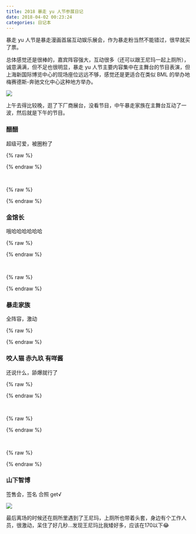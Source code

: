 ```yaml
---
title: 2018 暴走 yu 人节参展日记
date: 2018-04-02 00:23:24
categories: 日记本
---
```

暴走 yu 人节是暴走漫画首届互动娱乐展会，作为暴走粉当然不能错过，很早就买了票。

总体感觉还是很棒的，嘉宾阵容强大，互动很多（还可以跟王尼玛一起上厕所），诚意满满，但不足也很明显，暴走 yu 人节主要内容集中在主舞台的节目表演，但上海新国际博览中心的现场座位远远不够，感觉还是更适合在类似 BML 的举办地梅赛德斯-奔驰文化中心这种地方举办。

<!--more-->

![](https://diygod.me/images/bz1.jpg)

上午去得比较晚，逛了下厂商展台，没看节目，中午暴走家族在主舞台互动了一波，然后就是下午的节目。

### 醋醋

超级可爱，被圈粉了

{% raw %}
<div class="dplayer" id="dplayer-bz-1"></div>
<script>
$(function () {
    var dp = new DPlayer({
        container: document.getElementById('dplayer-bz-1'),
        preload: 'metadata',
        video:{
            url: 'https://cdn1.diygod.me/bz/1.mp4',
        },
        danmaku:{
            id: 'diygodme-bz-1',
            api: 'https://api.diygod.me/dplayer/'
        }
    });
    window.dplayers || (window.dplayers = []);
    window.dplayers.push(dp);
});
</script>
{% endraw %}

&nbsp;

{% raw %}
<div class="dplayer" id="dplayer-bz-2"></div>
<script>
$(function () {
    var dp = new DPlayer({
        container: document.getElementById('dplayer-bz-2'),
        preload: 'metadata',
        video:{
            url: 'https://cdn1.diygod.me/bz/2.mp4',
        },
        danmaku:{
            id: 'diygodme-bz-2',
            api: 'https://api.diygod.me/dplayer/'
        }
    });
    window.dplayers || (window.dplayers = []);
    window.dplayers.push(dp);
});
</script>
{% endraw %}

### 金馆长

哦哈哈哈哈哈哈

{% raw %}
<div class="dplayer" id="dplayer-bz-3"></div>
<script>
$(function () {
    var dp = new DPlayer({
        container: document.getElementById('dplayer-bz-3'),
        preload: 'metadata',
        video:{
            url: 'https://cdn1.diygod.me/bz/3.mp4',
        },
        danmaku:{
            id: 'diygodme-bz-3',
            api: 'https://api.diygod.me/dplayer/'
        }
    });
    window.dplayers || (window.dplayers = []);
    window.dplayers.push(dp);
});
</script>
{% endraw %}

&nbsp;

{% raw %}
<div class="dplayer" id="dplayer-bz-4"></div>
<script>
$(function () {
    var dp = new DPlayer({
        container: document.getElementById('dplayer-bz-4'),
        preload: 'metadata',
        video:{
            url: 'https://cdn1.diygod.me/bz/4.mp4',
        },
        danmaku:{
            id: 'diygodme-bz-4',
            api: 'https://api.diygod.me/dplayer/'
        }
    });
    window.dplayers || (window.dplayers = []);
    window.dplayers.push(dp);
});
</script>
{% endraw %}

### 暴走家族

全阵容，激动

{% raw %}
<div class="dplayer" id="dplayer-bz-5"></div>
<script>
$(function () {
    var dp = new DPlayer({
        container: document.getElementById('dplayer-bz-5'),
        preload: 'metadata',
        video:{
            url: 'https://cdn1.diygod.me/bz/5.mp4',
        },
        danmaku:{
            id: 'diygodme-bz-5',
            api: 'https://api.diygod.me/dplayer/'
        }
    });
    window.dplayers || (window.dplayers = []);
    window.dplayers.push(dp);
});
</script>
{% endraw %}

### 咬人猫 赤九玖 有咩酱

还说什么，舔爆就行了

{% raw %}
<div class="dplayer" id="dplayer-bz-6"></div>
<script>
$(function () {
    var dp = new DPlayer({
        container: document.getElementById('dplayer-bz-6'),
        preload: 'metadata',
        video:{
            url: 'https://cdn1.diygod.me/bz/6.mp4',
        },
        danmaku:{
            id: 'diygodme-bz-6',
            api: 'https://api.diygod.me/dplayer/'
        }
    });
    window.dplayers || (window.dplayers = []);
    window.dplayers.push(dp);
});
</script>
{% endraw %}

&nbsp;

{% raw %}
<div class="dplayer" id="dplayer-bz-7"></div>
<script>
$(function () {
    var dp = new DPlayer({
        container: document.getElementById('dplayer-bz-7'),
        preload: 'metadata',
        video:{
            url: 'https://cdn1.diygod.me/bz/7.mp4',
        },
        danmaku:{
            id: 'diygodme-bz-7',
            api: 'https://api.diygod.me/dplayer/'
        }
    });
    window.dplayers || (window.dplayers = []);
    window.dplayers.push(dp);
});
</script>
{% endraw %}

&nbsp;

{% raw %}
<div class="dplayer" id="dplayer-bz-8"></div>
<script>
$(function () {
    var dp = new DPlayer({
        container: document.getElementById('dplayer-bz-8'),
        preload: 'metadata',
        video:{
            url: 'https://cdn1.diygod.me/bz/8.mp4',
        },
        danmaku:{
            id: 'diygodme-bz-8',
            api: 'https://api.diygod.me/dplayer/'
        }
    });
    window.dplayers || (window.dplayers = []);
    window.dplayers.push(dp);
});
</script>
{% endraw %}

### 山下智博

签售会，签名 合照 get√

![](https://diygod.me/images/bz2.jpg)

最后离场的时候还在厕所里遇到了王尼玛，上厕所也带着头套，身边有个工作人员，很激动，呆住了好几秒...发现王尼玛比我矮好多，应该在170以下😂